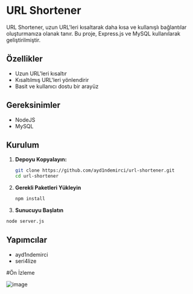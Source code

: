 # URL Shortener

URL Shortener, uzun URL'leri kısaltarak daha kısa ve kullanışlı bağlantılar oluşturmanıza olanak tanır. Bu proje, Express.js ve MySQL kullanılarak geliştirilmiştir.

## Özellikler

- Uzun URL'leri kısaltır
- Kısaltılmış URL'leri yönlendirir
- Basit ve kullanıcı dostu bir arayüz

## Gereksinimler

- NodeJS
- MySQL

## Kurulum

1. **Depoyu Kopyalayın:**

   ```sh
   git clone https://github.com/ayd1ndemirci/url-shortener.git
   cd url-shortener
   ```
2. **Gerekli Paketleri Yükleyin**

   ```sh
   npm install
   ```
3. **Sunucuyu Başlatın**
  ```sh
  node server.js
  ```


## Yapımcılar

- ayd1ndemirci
- seri4lize

#Ön İzleme

![image](https://github.com/user-attachments/assets/6c3acbb1-9367-4671-a0dd-6bb6c6359706)
